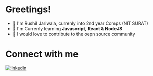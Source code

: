 # Greetings!
- 👋 I'm Rushil Jariwala, currenly into 2nd year Comps (NIT SURAT)
- 🌱 I'm Currenly learning **Javascript,** **React & NodeJS**
- 💫 I would love to contribute to the oepn source community 

# Connect with me
[![linkedin](https://img.shields.io/badge/linkedin-0A66C2?style=for-the-badge&logo=linkedin&logoColor=white)](https://www.linkedin.com/)



<!---
ruseellkj/ruseellkj is a ✨ special ✨ repository because its `README.md` (this file) appears on your GitHub profile.
You can click the Preview link to take a look at your changes.
--->
